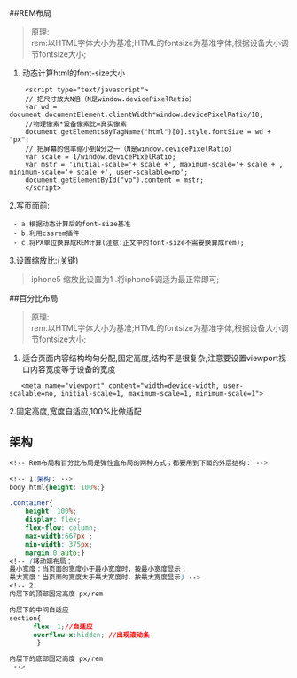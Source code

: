 
##REM布局

>原理:<br>
rem:以HTML字体大小为基准;HTML的fontsize为基准字体,根据设备大小调节fontsize大小;

1. 动态计算html的font-size大小<br>
    
```JS
    <script type="text/javascript">
    // 把尺寸放大N倍（N是window.devicePixelRatio）
    var wd = document.documentElement.clientWidth*window.devicePixelRatio/10;
    //物理像素*设备像素比=真实像素
    document.getElementsByTagName("html")[0].style.fontSize = wd + "px";
    // 把屏幕的倍率缩小到N分之一（N是window.devicePixelRatio）
    var scale = 1/window.devicePixelRatio;
    var mstr = 'initial-scale='+ scale +', maximum-scale='+ scale +', minimum-scale='+ scale +', user-scalable=no';
    document.getElementById("vp").content = mstr;
    </script>
```

2.写页面前:<br>

     - a.根据动态计算后的font-size基准
     - b.利用cssrem插件
     - c.将PX单位换算成REM计算(注意:正文中的font-size不需要换算成rem);  

3.设置缩放比:(关键)
>iphone5 缩放比设置为1 .将iphone5调适为最正常即可;  

##百分比布局

>原理:<br>
rem:以HTML字体大小为基准;HTML的fontsize为基准字体,根据设备大小调节fontsize大小;

1. 适合页面内容结构均匀分配,固定高度,结构不是很复杂,注意要设置viewport视口内容宽度等于设备的宽度<br>
    
```JS
   <meta name="viewport" content="width=device-width, user-scalable=no, initial-scale=1, maximum-scale=1, minimum-scale=1">
```

2.固定高度,宽度自适应,100%比做适配<br>

## 架构
```CSS
<!-- Rem布局和百分比布局是弹性盒布局的两种方式；都要用到下面的外层结构： -->

<!-- 1.架构： -->
body,html{height: 100%;}

.container{
    height: 100%;
    display: flex;
    flex-flow: column;
    max-width:667px ; 
    min-width: 375px;  
    margin:0 auto;}
<!-- (移动端布局：
最小宽度：当页面的宽度小于最小宽度时，按最小宽度显示；         
最大宽度：当页面的宽度大于最大宽度时，按最大宽度显示) -->
<!-- 2.
内层下的顶部固定高度 px/rem

内层下的中间自适应
section{
      flex: 1;//自适应
      overflow-x:hidden; //出现滚动条
       }

内层下的底部固定高度 px/rem
 -->
```